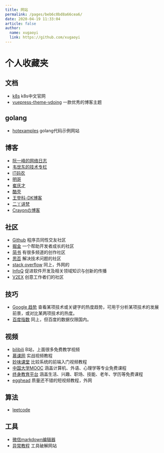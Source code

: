 ```yaml
---
title: 网站
permalink: /pages/beb6c0bd8a66cea6/
date: 2020-04-19 11:33:04
article: false
author:
  name: xugaoyi
  link: https://github.com/xugaoyi
---
```

# 个人收藏夹

## 文档
* [k8s](https://kubernetes.io/zh-cn/docs/home/) k8s中文官网
* [vuepress-theme-vdoing](https://doc.xugaoyi.com/) 一款优秀的博客主题

## golang
* [hotexamples](https://golang.hotexamples.com/zh/) golang代码示例网站

## 博客
* [阮一峰的网络日志](http://www.ruanyifeng.com/blog/)
* [韦世东的技术专栏](https://www.weishidong.com/)
* [IT码农](https://tanqingbo.cn/)
* [明哥](https://iswbm.com/)
* [崔庆才](https://iswbm.com/)
* [酷壳](https://coolshell.cn/)
* [王登科-DK博客](https://greatdk.com/)
* [二丫讲梵](https://wiki.eryajf.net/)
* [Crayonの博客](https://sucrayon.top/)

## 社区
* [Github](https://github.com/) 程序员同性交友社区
* [掘金](https://juejin.im/) 一个帮助开发者成长的社区
* [简书](https://www.jianshu.com/) 有很多频道的创作社区
* [思否](https://segmentfault.com/) 解决技术问题的社区
* [stack overflow](https://stackoverflow.com/) 同上，外网的
* [InfoQ](https://www.infoq.cn/topic/Front-end) 促进软件开发及相关领域知识与创新的传播
* [V2EX](https://www.v2ex.com/) 创意工作者们的社区

## 技巧
* [Google 趋势](https://trends.google.com/trends) 查看某项技术或关键字的热度趋势，可用于分析某项技术的发展前景，或对比某两项技术的热度。
* [百度指数](https://index.baidu.com/v2/index.html#/) 同上，但百度的数据仅限国内。


## 视频
* [bilibili](https://www.bilibili.com/) B站，上面很多免费教学视频
* [慕课网](https://www.imooc.com/) 实战视频教程
* [妙味课堂](https://www.miaov.com/) 比较系统的前端入门视频教程
* [中国大学MOOC](https://www.icourse163.org/) 涵盖计算机、外语、心理学等专业免费课程
* [终身教育平台](http://le.ouchn.cn/) 涵盖生活、兴趣、职场、技能、老年、学历等免费课程
* [egghead](http://egghead.io) 质量还不错的短视频教程，外网


## 算法
* [leetcode](https://github.com/azl397985856/leetcode)

## 工具

* [微信markdown编辑器](https://md.openwrite.cn/)
* [异常教程](https://www.exception.site/) 工具破解网站